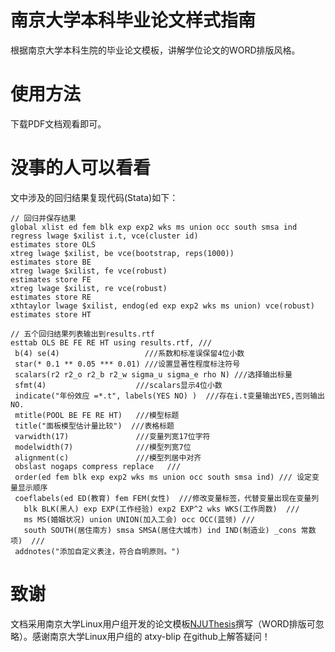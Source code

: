 # 南京大学本科毕业论文样式指南
根据南京大学本科生院的毕业论文模板，讲解学位论文的WORD排版风格。

# 使用方法
下载PDF文档观看即可。

# 没事的人可以看看

文中涉及的回归结果复现代码(Stata)如下：

```
// 回归并保存结果
global xlist ed fem blk exp exp2 wks ms union occ south smsa ind
regress lwage $xilist i.t, vce(cluster id)
estimates store OLS
xtreg lwage $xilist, be vce(bootstrap, reps(1000))
estimates store BE
xtreg lwage $xilist, fe vce(robust)
estimates store FE
xtreg lwage $xilist, re vce(robust)
estimates store RE
xthtaylor lwage $xilist, endog(ed exp exp2 wks ms union) vce(robust)
estimates store HT

// 五个回归结果列表输出到results.rtf
esttab OLS BE FE RE HT using results.rtf, ///
 b(4) se(4)                   ///系数和标准误保留4位小数
 star(* 0.1 ** 0.05 *** 0.01) ///设置显著性程度标注符号
 scalars(r2 r2_o r2_b r2_w sigma_u sigma_e rho N) ///选择输出标量
 sfmt(4)                    ///scalars显示4位小数
 indicate("年份效应 =*.t", labels(YES NO) )  ///存在i.t变量输出YES,否则输出NO.
 mtitle(POOL BE FE RE HT)   ///模型标题
 title("面板模型估计量比较")  ///表格标题
 varwidth(17)               ///变量列宽17位字符
 modelwidth(7)              ///模型列宽7位
 alignment(c)               ///模型列居中对齐
 obslast nogaps compress replace   ///
 order(ed fem blk exp exp2 wks ms union occ south smsa ind) /// 设定变量显示顺序
 coeflabels(ed ED(教育) fem FEM(女性)  ///修改变量标签，代替变量出现在变量列
   blk BLK(黑人) exp EXP(工作经验) exp2 EXP^2 wks WKS(工作周数)  ///
   ms MS(婚姻状况) union UNION(加入工会) occ OCC(蓝领) ///
   south SOUTH(居住南方) smsa SMSA(居住大城市) ind IND(制造业) _cons 常数项)  ///
 addnotes("添加自定义表注，符合自明原则。")
 ```



# 致谢

文档采用南京大学Linux用户组开发的论文模板[NJUThesis](https://github.com/nju-lug/NJUThesis)撰写（WORD排版可忽略）。感谢南京大学Linux用户组的 atxy-blip 在github上解答疑问！


